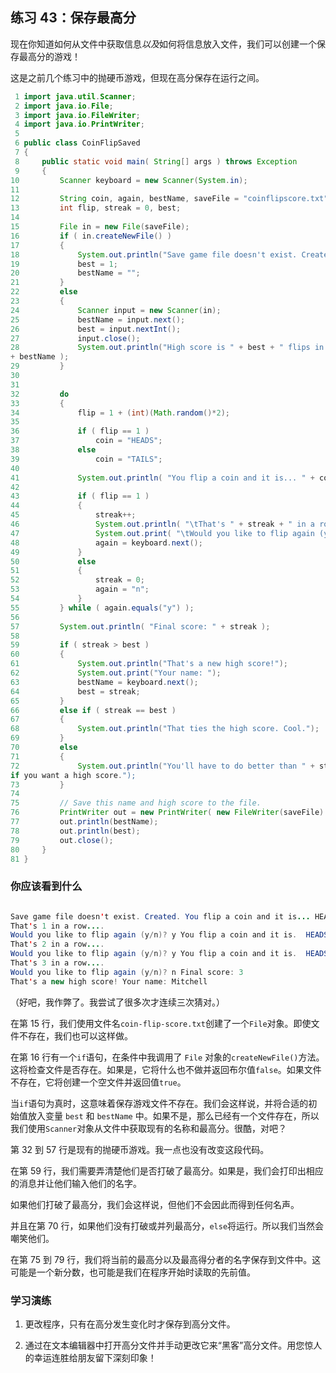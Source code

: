 ## 练习 43：保存最高分

现在你知道如何从文件中获取信息*以及*如何将信息放入文件，我们可以创建一个保存最高分的游戏！

这是之前几个练习中的抛硬币游戏，但现在高分保存在运行之间。

```java
 1 import java.util.Scanner;
 2 import java.io.File;
 3 import java.io.FileWriter;
 4 import java.io.PrintWriter;
 5 
 6 public class CoinFlipSaved
 7 {
 8     public static void main( String[] args ) throws Exception
 9     {
10         Scanner keyboard = new Scanner(System.in);
11 
12         String coin, again, bestName, saveFile = "coin­flip­score.txt";
13         int flip, streak = 0, best;
14 
15         File in = new File(saveFile);
16         if ( in.createNewFile() )
17         {
18             System.out.println("Save game file doesn't exist. Created.");
19             best = ­1;
20             bestName = "";
21         }
22         else
23         {
24             Scanner input = new Scanner(in);
25             bestName = input.next();
26             best = input.nextInt();
27             input.close();
28             System.out.println("High score is " + best + " flips in a row by "
+ bestName );
29         }
30 
31 
32         do
33         {
34             flip = 1 + (int)(Math.random()*2);
35 
36             if ( flip == 1 )
37                 coin = "HEADS";
38             else
39                 coin = "TAILS";
40 
41             System.out.println( "You flip a coin and it is... " + coin );
42 
43             if ( flip == 1 )
44             {
45                 streak++;
46                 System.out.println( "\tThat's " + streak + " in a row...." );
47                 System.out.print( "\tWould you like to flip again (y/n)? " );
48                 again = keyboard.next();
49             }
50             else
51             {
52                 streak = 0;
53                 again = "n";
54             }
55         } while ( again.equals("y") );
56 
57         System.out.println( "Final score: " + streak );
58 
59         if ( streak > best )
60         {
61             System.out.println("That's a new high score!");
62             System.out.print("Your name: ");
63             bestName = keyboard.next();
64             best = streak;
65         }
66         else if ( streak == best )
67         {
68             System.out.println("That ties the high score. Cool.");
69         }
70         else
71         {
72             System.out.println("You'll have to do better than " + streak + " 
if you want a high score.");
73         }
74 
75         // Save this name and high score to the file.
76         PrintWriter out = new PrintWriter( new FileWriter(saveFile) );
77         out.println(bestName);
78         out.println(best);
79         out.close();
80     }
81 }
```

### 你应该看到什么

```java

Save game file doesn't exist. Created. You flip a coin and it is... HEADS
That's 1 in a row....
Would you like to flip again (y/n)? y You flip a coin and it is.  HEADS
That's 2 in a row....
Would you like to flip again (y/n)? y You flip a coin and it is.  HEADS
That's 3 in a row....
Would you like to flip again (y/n)? n Final score: 3
That's a new high score! Your name: Mitchell
```

（好吧，我作弊了。我尝试了很多次才连续三次猜对。）

在第 15 行，我们使用文件名`coin-flip-score.txt`创建了一个`File`对象。即使文件不存在，我们也可以这样做。

在第 16 行有一个`if`语句，在条件中我调用了 `File` 对象的`createNewFile()`方法。这将检查文件是否存在。如果是，它将什么也不做并返回布尔值`false`。如果文件不存在，它将创建一个空文件并返回值`true`。

当`if`语句为真时，这意味着保存游戏文件不存在。我们会这样说，并将合适的初始值放入变量 `best` 和 `bestName` 中。如果不是，那么已经有一个文件存在，所以我们使用`Scanner`对象从文件中获取现有的名称和最高分。很酷，对吧？

第 32 到 57 行是现有的抛硬币游戏。我一点也没有改变这段代码。

在第 59 行，我们需要弄清楚他们是否打破了最高分。如果是，我们会打印出相应的消息并让他们输入他们的名字。

如果他们打破了最高分，我们会这样说，但他们不会因此而得到任何名声。

并且在第 70 行，如果他们没有打破或并列最高分，`else`将运行。所以我们当然会嘲笑他们。

在第 75 到 79 行，我们将当前的最高分以及最高得分者的名字保存到文件中。这可能是一个新分数，也可能是我们在程序开始时读取的先前值。

### 学习演练

1.  更改程序，只有在高分发生变化时才保存到高分文件。

1.  通过在文本编辑器中打开高分文件并手动更改它来“黑客”高分文件。用您惊人的幸运连胜给朋友留下深刻印象！

